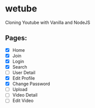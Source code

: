 # wetube

Cloning Youtube with Vanilla and NodeJS

## Pages:

- [x] Home
- [x] Join
- [x] Login
- [x] Search
- [ ] User Detail
- [x] Edit Profile
- [x] Change Password
- [ ] Upload
- [ ] Video Detail
- [ ] Edit Video
